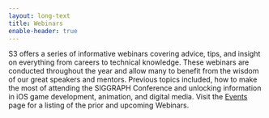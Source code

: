 ```yaml
---
layout: long-text
title: Webinars
enable-header: true
---
```

S3 offers a series of informative webinars covering advice, tips, and insight on everything from careers to technical knowledge. These webinars are conducted throughout the year and allow many to benefit from the wisdom of our great speakers and mentors. Previous topics included, how to make the most of attending the SIGGRAPH Conference and unlocking information in iOS game development, animation, and digital media. Visit the [Events]({{site.baseurl}}/events) page for a listing of the prior and upcoming Webinars.